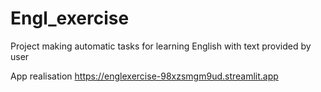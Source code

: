 # Engl_exercise
Project making automatic tasks for learning English with text provided by user  

App realisation
https://englexercise-98xzsmgm9ud.streamlit.app
